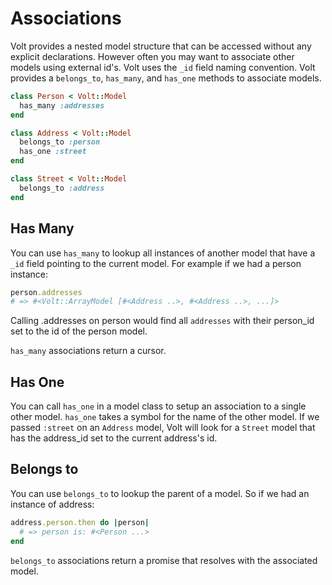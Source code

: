 # Associations

Volt provides a nested model structure that can be accessed without any explicit declarations.  However often you may want to associate other models using external id's.  Volt uses the ```_id``` field naming convention.  Volt provides a ```belongs_to```, ```has_many```, and ```has_one``` methods to associate models.

```ruby
class Person < Volt::Model
  has_many :addresses
end

class Address < Volt::Model
  belongs_to :person
  has_one :street
end

class Street < Volt::Model
  belongs_to :address
end
```

## Has Many

You can use ```has_many``` to lookup all instances of another model that have a ```_id``` field pointing to the current model.  For example if we had a person instance:

```ruby
person.addresses
# => #<Volt::ArrayModel [#<Address ..>, #<Address ..>, ...]>
```

Calling .addresses on person would find all ```addresses``` with their person_id set to the id of the person model.

```has_many``` associations return a cursor.

## Has One

You can call ```has_one``` in a model class to setup an association to a single other model.  ```has_one``` takes a symbol for the name of the other model.  If we passed ```:street``` on an ```Address``` model, Volt will look for a ```Street``` model that has the address_id set to the current address's id.

## Belongs to

You can use ```belongs_to``` to lookup the parent of a model.  So if we had an instance of address:

```ruby
address.person.then do |person|
  # => person is: #<Person ...>
end
```

```belongs_to``` associations return a promise that resolves with the associated model.
